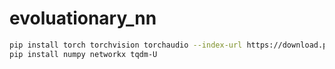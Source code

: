 # evoluationary_nn

```bash
pip install torch torchvision torchaudio --index-url https://download.pytorch.org/whl/cu128 -U
pip install numpy networkx tqdm-U
```